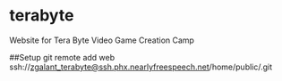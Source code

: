 terabyte
========

Website for Tera Byte Video Game Creation Camp


##Setup
git remote add web ssh://zgalant_terabyte@ssh.phx.nearlyfreespeech.net/home/public/.git
